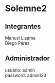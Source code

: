 # Solemne2

## Integrantes

Manuel Lizama  
Diego Pérez


## Administrador

usuario: admin  
password: admin123
